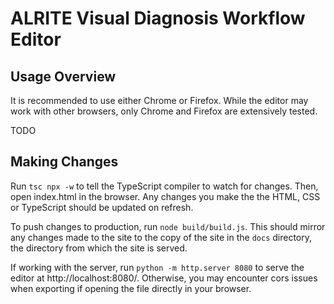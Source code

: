 # ALRITE Visual Diagnosis Workflow Editor

## Usage Overview

It is recommended to use either Chrome or Firefox. While the editor may work with other browsers, only Chrome and Firefox are extensively tested.

TODO

## Making Changes

Run `tsc npx -w` to tell the TypeScript compiler to watch for changes. Then, open index.html in the browser. Any changes you make the the HTML, CSS or TypeScript should be updated on refresh.

To push changes to production, run `node build/build.js`. This should mirror any changes made to the site to the copy of the site in the `docs` directory, the directory from which the site is served.

If working with the server, run `python -m http.server 8080` to serve the editor at http://localhost:8080/. Otherwise, you may encounter cors issues when exporting if opening the file directly in your browser.